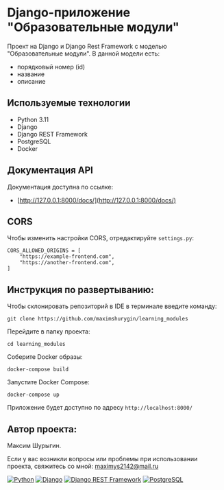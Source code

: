 # Django-приложение "Образовательные модули"

Проект на Django и Django Rest Framework с моделью "Образовательные модули". В данной модели есть:

- порядковый номер (id)
- название
- описание

## Используемые технологии

- Python 3.11
- Django
- Django REST Framework
- PostgreSQL
- Docker

## Документация API

Документация доступна по ссылке:

- [http://127.0.0.1:8000/docs/](http://127.0.0.1:8000/docs/)

## CORS

Чтобы изменить настройки CORS, отредактируйте `settings.py`:

```
CORS_ALLOWED_ORIGINS = [
    "https://example-frontend.com",
    "https://another-frontend.com",
]
```

## Инструкция по развертыванию:

Чтобы склонировать репозиторий в IDE в терминале введите команду:

```
git clone https://github.com/maximshurygin/learning_modules
```

Перейдите в папку проекта:

```
cd learning_modules
```

Соберите Docker образы:

```
docker-compose build
```

Запустите Docker Compose:

```
docker-compose up
```

Приложение будет доступно по адресу `http://localhost:8000/`

## Автор проекта:

Максим Шурыгин.

Если у вас возникли вопросы или проблемы при использовании проекта, свяжитесь со мной:
maximys2142@mail.ru

[![Python](https://img.shields.io/badge/-Python-464646?style=flat-square&logo=Python)](https://www.python.org/)
[![Django](https://img.shields.io/badge/-Django-464646?style=flat-square&logo=Django)](https://www.djangoproject.com/)
[![Django REST Framework](https://img.shields.io/badge/-Django%20REST%20Framework-464646?style=flat-square&logo=Django%20REST%20Framework)](https://www.django-rest-framework.org/)
[![PostgreSQL](https://img.shields.io/badge/-PostgreSQL-464646?style=flat-square&logo=PostgreSQL)](https://www.postgresql.org/)
